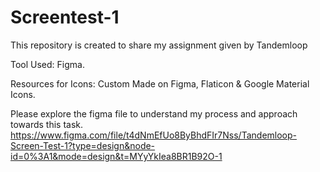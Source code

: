 # Screentest-1
This repository is created to share my assignment given by Tandemloop

Tool Used: Figma. 

Resources for Icons: Custom Made on Figma, Flaticon & Google Material Icons.

Please explore the figma file to understand my process and approach towards this task.             
                                                                                                   https://www.figma.com/file/t4dNmEfUo8ByBhdFIr7Nss/Tandemloop-Screen-Test-1?type=design&node-id=0%3A1&mode=design&t=MYyYkIea8BR1B92O-1
